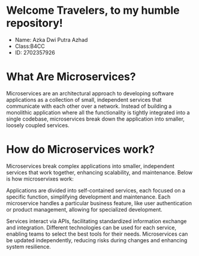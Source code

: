 # Welcome Travelers, to my humble repository!
- Name: Azka Dwi Putra Azhad
- Class:B4CC
- ID: 2702357926

# What Are Microservices?

Microservices are an architectural approach to developing software applications as a collection of small, independent services that communicate with each other over a network. Instead of building a monolithic application where all the functionality is tightly integrated into a single codebase, microservices break down the application into smaller, loosely coupled services.

# How do Microservices work?

Microservices break complex applications into smaller, independent services that work together, enhancing scalability, and maintenance. Below is how microservixes work:

Applications are divided into self-contained services, each focused on a specific function, simplifying development and maintenance.
Each microservice handles a particular business feature, like user authentication or product management, allowing for specialized development.

Services interact via APIs, facilitating standardized information exchange and integration.
Different technologies can be used for each service, enabling teams to select the best tools for their needs.
Microservices can be updated independently, reducing risks during changes and enhancing system resilience.
